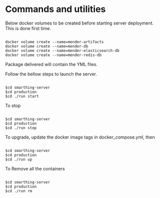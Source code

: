 # Commands and utilities

Below docker volumes to be created before starting server deployment. This is done first time.
<pre><code>
docker volume create --name=mender-artifacts
docker volume create --name=mender-db
docker volume create --name=mender-elasticsearch-db
docker volume create --name=mender-redis-db
</code></pre>


Package delivered will contain the YML files.

Follow the bellow steps to launch the server. 
<pre><code>
$cd smarthing-server
$cd production
$cd ./run start
</code></pre>

To stop
<pre><code>
$cd smarthing-server
$cd production
$cd ./run stop
</code></pre>

To upgrade, update the docker image tags in docker_compose.yml, then

<pre><code>
$cd smarthing-server
$cd production
$cd ./run up
</code></pre>

To Remove all the containers

<pre><code>
$cd smarthing-server
$cd production
$cd ./run rm
</code></pre>